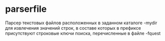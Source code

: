# parserfile
Парсер текстовых файлов расположенных в заданном каталоге -mydir для извлечения значений строк,
в составе которых в префиксе присутствуют строковые ключи поиска, перечисленные в файле -fquest

